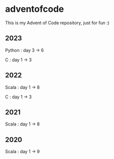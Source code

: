 # adventofcode

This is my Advent of Code repository, just for fun :)

## 2023

Python : day 3 -> 6

C : day 1 -> 3

## 2022

Scala : day 1 -> 8

C : day 1 -> 3

## 2021

Scala : day 1 -> 8

## 2020

Scala : day 1 -> 9
